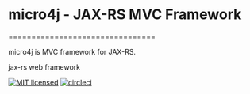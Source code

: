 # micro4j - JAX-RS MVC Framework
================================

micro4j is MVC framework for JAX-RS.

jax-rs web framework

[![MIT licensed](https://img.shields.io/badge/license-MIT-blue.svg)](https://github.com/micro4j/micro4j/blob/master/LICENSE.md)
[![circleci](https://img.shields.io/circleci/project/github/webfolderio/micro4j.svg?label=Build)](https://circleci.com/gh/webfolderio/micro4j)

